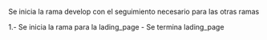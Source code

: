  Se inicia la rama develop con el seguimiento necesario para las otras ramas

 1.- Se inicia la rama para la lading_page - Se termina lading_page


